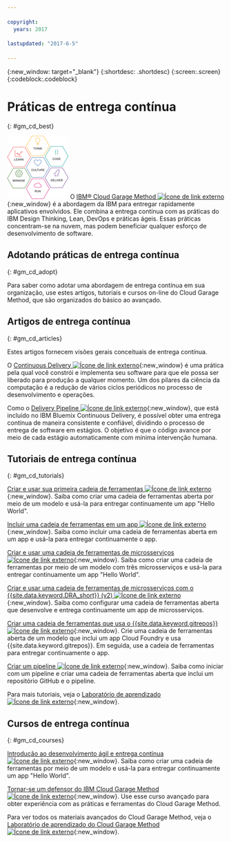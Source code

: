 ```yaml
---

copyright:
  years: 2017

lastupdated: "2017-6-5"

---
```

<!-- Copyright info at top of file: REQUIRED
    The copyright info is YAML content that must occur at the top of the MD file, before attributes are listed.
    It must be surrounded by 3 dashes.
    The value "years" can contain just one year or a two years separated by a comma. (years: 2014, 2016)
    Indentation as per the previous template must be preserved.
-->

{:new_window: target="_blank"}
{:shortdesc: .shortdesc}
{:screen:.screen}
{:codeblock:.codeblock}

# Práticas de entrega contínua
{: #gm_cd_best}

![Fases do Garage Method](images/garage_method_phases.png) O [IBM&reg; Cloud Garage Method ![Ícone de link externo](../../icons/launch-glyph.svg "Ícone de link externo")](https://www.ibm.com/devops/method){:new_window} é a abordagem da IBM para entregar rapidamente aplicativos envolvidos. Ele combina a entrega contínua com as práticas do IBM Design Thinking, Lean, DevOps e práticas ágeis. Essas práticas concentram-se na nuvem, mas podem beneficiar qualquer esforço de desenvolvimento de software.


## Adotando práticas de entrega contínua
{: #gm_cd_adopt}

Para saber como adotar uma abordagem de entrega contínua em sua organização, use estes artigos, tutoriais e cursos on-line do Cloud Garage Method, que são organizados do básico ao avançado.

## Artigos de entrega contínua
{: #gm_cd_articles}

Estes artigos fornecem visões gerais conceituais de entrega contínua.

O [Continuous Delivery ![Ícone de link externo](../../icons/launch-glyph.svg "Ícone de link externo")](https://www.ibm.com/devops/method/content/deliver/tool_continuous_delivery/){:new_window} é uma prática pela qual você constrói e implementa seu software para que ele possa ser liberado para produção a qualquer momento. Um dos pilares da ciência da computação é a redução de vários ciclos periódicos no processo de desenvolvimento e operações.

Como o [Delivery Pipeline ![Ícone de link externo](../../icons/launch-glyph.svg "Ícone de link externo")](https://www.ibm.com/devops/method/content/deliver/tool_delivery_pipeline/){:new_window}, que está incluído no IBM Bluemix Continuous Delivery, é possível obter uma entrega contínua de maneira consistente e confiável, dividindo o processo de entrega de software em estágios. O objetivo é que o código avance por meio de cada estágio automaticamente com mínima intervenção humana.

## Tutoriais de entrega contínua
{: #gm_cd_tutorials}

[Criar e usar sua primeira cadeia de ferramentas ![Ícone de link externo](../../icons/launch-glyph.svg "Ícone de link externo")](https://www.ibm.com/devops/method/tutorials/tutorial_toolchain_flow){:new_window}. Saiba como criar uma cadeia de ferramentas aberta por meio de um modelo e usá-la para entregar continuamente um app "Hello World".

[Incluir uma cadeia de ferramentas em um app ![Ícone de link externo](../../icons/launch-glyph.svg "Ícone de link externo")](https://www.ibm.com/devops/method/tutorials/tutorial_app_to_toolchain?=task1){:new_window}. Saiba como incluir uma cadeia de ferramentas aberta em um app e usá-la para entregar continuamente o app.

[Criar e usar uma cadeia de ferramentas de microsserviços ![Ícone de link externo](../../icons/launch-glyph.svg "Ícone de link externo")](https://www.ibm.com/devops/method/tutorials/tutorial_toolchain_microservices){:new_window}. Saiba como criar uma cadeia de ferramentas por meio de um modelo com três microsserviços e usá-la para entregar continuamente um app "Hello World".

[Criar e usar uma cadeia de ferramentas de microsserviços com o {{site.data.keyword.DRA_short}} (v2) ![Ícone de link externo](../../icons/launch-glyph.svg "Ícone de link externo")](https://www.ibm.com/devops/method/tutorials/tutorial_toolchain_microservices_cd?task=1){:new_window}. Saiba como configurar uma cadeia de ferramentas aberta que desenvolve e entrega continuamente um app de microsserviços.

[Criar uma cadeia de ferramentas que usa o {{site.data.keyword.gitrepos}} ![Ícone de link externo](../../icons/launch-glyph.svg "Ícone de link externo")](https://www.ibm.com/devops/method/tutorials/tutorial_toolchain_cfv2){:new_window}. Crie uma cadeia de ferramentas aberta de um modelo que inclui um app Cloud Foundry e usa {{site.data.keyword.gitrepos}}. Em seguida, use a cadeia de ferramentas para entregar continuamente o app.

[Criar um pipeline ![Ícone de link externo](../../icons/launch-glyph.svg "Ícone de link externo")](https://www.ibm.com/devops/method/tutorials/tutorial_first_pipeline){:new_window}. Saiba como iniciar com um pipeline e criar uma cadeia de ferramentas aberta que inclui um repositório GitHub e o pipeline.

Para mais tutoriais, veja o [Laboratório de aprendizado ![Ícone de link externo](../../icons/launch-glyph.svg "Ícone de link externo")](https://www.ibm.com/devops/method/category/courses){:new_window}.

## Cursos de entrega contínua
{: #gm_cd_courses}

[Introdução ao desenvolvimento ágil e entrega contínua ![Ícone de link externo](../../icons/launch-glyph.svg "Ícone de link externo")](https://www.ibm.com/devops/method/content/course/get_started_agile_cd){:new_window}. Saiba como criar uma cadeia de ferramentas por meio de um modelo e usá-la para entregar continuamente um app "Hello World".

[Tornar-se um defensor do IBM Cloud Garage Method ![Ícone de link externo](../../icons/launch-glyph.svg "Ícone de link externo")](https://www.ibm.com/devops/method/content/course/gm_advocate){:new_window}. Use esse curso avançado para obter experiência com as práticas e ferramentas do Cloud Garage Method.

Para ver todos os materiais avançados do Cloud Garage Method, veja o [Laboratório de aprendizado do Cloud Garage Method ![Ícone de link externo](../../icons/launch-glyph.svg "Ícone de link externo")](https://www.ibm.com/devops/method/category/courses){:new_window}.
